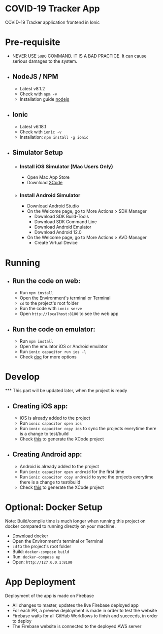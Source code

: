 # COVID-19 Tracker App
COVID-19 Tracker application frontend in Ionic

# Pre-requisite

- NEVER USE `SUDO` COMMAND. IT IS A BAD PRACTICE. It can cause serious damages to the system.
- NodeJS / NPM
  - 
    - Latest v8.1.2
    - Check with `npm -v`
    - Installation guide [nodejs](https://nodejs.org/en/download/)
- Ionic
  - 
    - Latest v6.18.1
    - Check with `ionic -v`
    - Installation: `npm install -g ionic`
- Simulator Setup
  - 
    - ### Install iOS Simulator (Mac Users Only)
      - Open Mac App Store
      - Download [XCode](https://apps.apple.com/us/app/xcode/id497799835?mt=12)
    - ### Install Android Simulator
      - Download Android Studio
      - On the Welcome page, go to More Actions > SDK Manager
        - Download SDK Build-Tools
        - Download SDK Command Line
        - Download Android Emulator
        - Download Android 12.0
      - On the Welcome page, go to More Actions > AVD Manager
        - Create Virtual Device

# Running
- Run the code on web:
  - 
    - Run `npm install`
    - Open the Environment's terminal or Terminal
    - `cd` to the project's root folder
    - Run the code with `ionic serve`
    - Open `http://localhost:8100` to see the web app
- Run the code on emulator:
  - 
    - Run `npm install`
    - Open the emulator iOS or Android emulator
    - Run `ionic capacitor run ios -l`
    - Check [doc](https://ionicframework.com/docs/cli/commands/capacitor-run) for more options
  
# Develop
*** This part will be updated later, when the project is ready
- Creating iOS app:
  - 
    - iOS is already added to the project
    - Run `ionic capacitor open ios`
    - Run `ionic capacitor copy ios` to sync the projects everytime there is a change to test/build
    - Check [this](https://ionicframework.com/docs/developing/ios) to generate the XCode project
- Creating Android app:
  - 
    - Android is already added to the project
    - Run `ionic capacitor open android` for the first time
    - Run `ionic capacitor copy android` to sync the projects everytime there is a change to test/build
    - Check [this](https://ionicframework.com/docs/developing/android) to generate the XCode project

# Optional: Docker Setup
Note: Build/compile time is much longer when running this project on docker compared to running directly on your machine.
- [Download](https://docs.docker.com/get-docker) docker
- Open the Environment's terminal or Terminal
- `cd` to the project's root folder
- Build: `docker-compose build`
- Run: `docker-compose up`
- Open: `http://127.0.0.1:8100`

# App Deployment
Deployment of the app is made on Firebase
- All changes to master, updates the live Firebase deployed app
- For each PR, a preview deployment is made in order to test the website
- Firebase waits for all GitHub Workflows to finish and succeeds, in order to deploy
- The Firebase website is connected to the deployed AWS server

